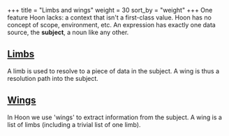 +++
title = "Limbs and wings"
weight = 30
sort_by = "weight"
+++
One feature Hoon lacks: a context that isn't a first-class value. Hoon has no concept of scope, environment, etc.  An expression has exactly one data source, the **subject**, a noun like any other.

## [Limbs](/language/hoon/reference/limbs/limb)

A limb is used to resolve to a piece of data in the subject.  A wing is thus a resolution path into the subject.

## [Wings](/language/hoon/reference/limbs/wing)

In Hoon we use 'wings' to extract information from the subject.  A wing is a list of limbs (including a trivial list of one limb).
